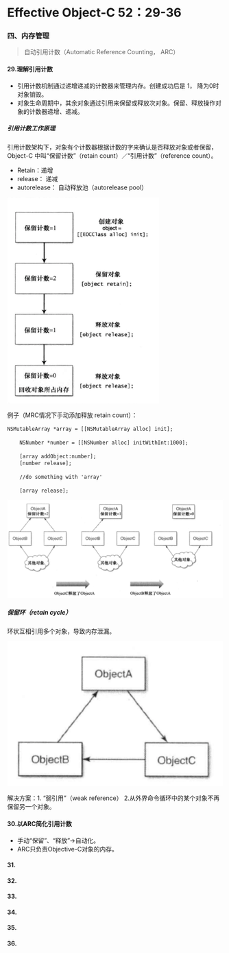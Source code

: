 # Effective Object-C 52：29-36
### 四、内存管理

>自动引用计数（Automatic Reference Counting， ARC）

#### 29.理解引用计数

* 引用计数机制通过递增递减的计数器来管理内存。创建成功后是 1， 降为0时对象销毁。
* 对象生命周期中，其余对象通过引用来保留或释放次对象。保留、释放操作对象的计数器递增、递减。

##### 引用计数工作原理
引用计数架构下，对象有个计数器根据计数的字来确认是否释放对象或者保留，Object-C 中叫“保留计数”（retain count）／“引用计数”（reference count）。

* Retain：递增
* release： 递减
* autorelease： 自动释放池（autorelease pool）

![对象生命期中计数量的变化 logo](https://raw.githubusercontent.com/RocAndTrees/objective-C52/master/resource/image/objec-c52/29-1对象生命期中计数量的变化.png)

例子（MRC情况下手动添加释放 retain count）：

```
NSMutableArray *array = [[NSMutableArray alloc] init];
    
    NSNumber *number = [[NSNumber alloc] initWithInt:1000];
    
    [array addObject:number];
    [number release];
    
    //do something with 'array'
    
    [array release];

```

![对象创建释放流程](https://raw.githubusercontent.com/RocAndTrees/objective-C52/master/resource/image/objec-c52/29-2对象创建释放流程.png)

##### 保留环（retain cycle）
环状互相引用多个对象，导致内存泄漏。

![保留环](https://raw.githubusercontent.com/RocAndTrees/objective-C52/master/resource/image/objec-c52/29-3保留环.png)

解决方案：1. “弱引用”（weak reference）  2.从外界命令循环中的某个对象不再保留另一个对象。



#### 30.以ARC简化引用计数

* 手动“保留”、“释放”->自动化。
* ARC只负责Objective-C对象的内存。





#### 31.
#### 32.
#### 33.
#### 34.
#### 35.
#### 36.

